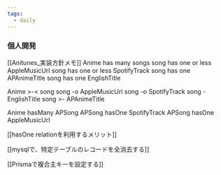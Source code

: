 ```yaml
---
tags:
  - daily
---
```


### 個人開発

[[Anitunes_実装方針メモ]]
Anime has many songs
song has one or less AppleMusicUrl
song has one or less SpotifyTrack
song has one APAnimeTitle
song has one EnglishTitle

Anime >-< song
song -o AppleMusicUrl
song -o SpotifyTrack
song - EnglishTitle
song >- APAnimeTitle

Anime hasMany APSong
APSong hasOne SpotifyTrack
APSong hasOne AppleMusicUrl

[[hasOne relationを利用するメリット]]

[[mysqlで、特定テーブルのレコードを全消去する]]

[[Prismaで複合主キーを設定する]]
